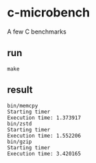 # c-microbench

A few C benchmarks

## run

```
make
```

## result

```
bin/memcpy
Starting timer
Execution time: 1.373917
bin/zstd
Starting timer
Execution time: 1.552206
bin/gzip
Starting timer
Execution time: 3.420165
```
